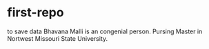 # first-repo
to save data
Bhavana Malli is an congenial person. 
Pursing Master in Nortwest Missouri State University.